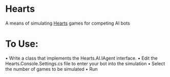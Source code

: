 # Hearts
A means of simulating [Hearts](https://en.wikipedia.org/wiki/Hearts) games for competing AI bots

# To Use:

• Write a class that implements the Hearts.AI.IAgent interface.
• Edit the Hearts.Console.Settings.cs file to enter your bot into the simulation
• Select the number of games to be simulated
• Run


